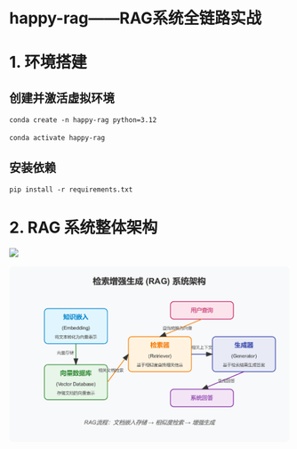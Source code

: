 # happy-rag——RAG系统全链路实战
# 1. 环境搭建

## 创建并激活虚拟环境

```shell
conda create -n happy-rag python=3.12

conda activate happy-rag
```

## 安装依赖

```shell
pip install -r requirements.txt
```

# 2. RAG 系统整体架构

![](docs/ref/rag.png)

![](docs/ref/rag_core_components.png)
